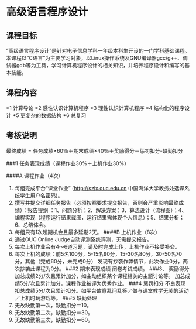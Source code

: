 # 高级语言程序设计
## 课程目标
“高级语言程序设计”是针对电子信息学科一年级本科生开设的一门学科基础课程。本课程以“C语言”为主要学习对象，以Linux操作系统及GNU编译器gcc/g++、调试器gdb等为工具，学习计算机程序设计的相关知识，并培养程序设计和编写的基本技能。

## 课程内容
*1	计算导论
*2	感性认识计算机程序
*3	理性认识计算机程序
*4	结构化的程序设计
*5	更复杂的数据结构
*6	总复习

## 考核说明
最终成绩 = 任务成绩×60％＋期末成绩×40％＋奖励得分－惩罚扣分-缺勤扣分

###1	任务表现成绩（课程作业30%＋上机作业30%）

####A 课程作业（4次）   
1)	每组完成平台“课堂作业” (http://szjx.ouc.edu.cn 中国海洋大学教务处选课系统学生用户名密码)。
2)	撰写并提交详细任务报告（必须按照要求提交报告，否则会严重影响最终成绩）：报告提纲 ：1、问题分析；2、解决方案；3、算法设计（流程图）；4、编程实现（程序运行结果截图，运行结果需体现个人信息）；5、结果分析；6、总结体会。
3)	每组只有1次超期机会且最多延期2天。
####B 上机作业（8次）
1)	通过OUC Online Judge自动评测系统评测，无需提交报告。
2)	每次上机作业会有4～6道习题，请及时完成上传，上机作业不接受补交。
3)	每次上机的成绩：前5名100分，5-15名90分，15-30名80分，30-50名70分，其他（完成60分，未完成0分）
发现有抄袭作弊情节，此次作业0分，两次抄袭此课程为0分。
###2	期末表现成绩
闭卷考试成绩。
###3、	奖励得分
加总成绩2分/次且累计加分，如主动组织某个课程相关的主题讨论等。
加总成绩5分/次且累计加分，课程作业被评为优秀作业。
###4	惩罚扣分
不良表现扣总成绩5分/次且累计扣分。如平台故意乱问乱答／做与课堂教学无关的活动／上机时玩游戏等。
###5	缺勤处理
1)	无故缺勤第一次，缺勤扣分＝10。
2)	无故缺勤第二次，缺勤扣分＝30。
3)	无故缺勤第三次，缺勤扣分＝60。

